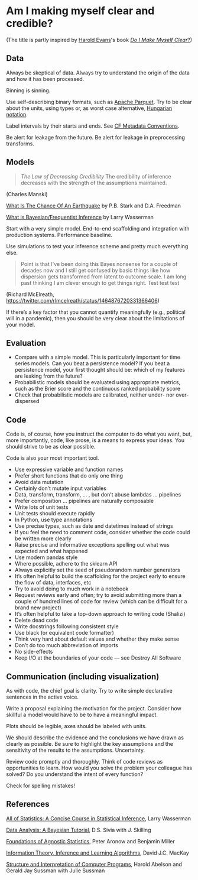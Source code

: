 # Am I making myself clear and credible?

(The title is partly inspired by [Harold Evans](https://en.wikipedia.org/wiki/Harold_Evans)'s book [_Do I Make Myself Clear_?](https://www.google.com/books/edition/_/Zvs3DAAAQBAJ?hl=en))



## Data

Always be skeptical of data. Always try to understand the origin of the data and how it has been processed.

Binning is sinning.

Use self-describing binary formats, such as [Apache Parquet](https://parquet.apache.org). Try to be clear about the units, using types or, as worst case alternative, [Hungarian notation](https://en.wikipedia.org/wiki/Hungarian_notation).

Label intervals by their starts and ends. See [CF Metadata Conventions](http://cfconventions.org).

Be alert for leakage from the future. Be alert for leakage in preprocessing transforms.

## Models

> _The Law of Decreasing Credibility_ The credibility of inference decreases with the strength of the assumptions maintained.

(Charles Manski)

[What Is The Chance Of An Earthquake](https://www.stat.berkeley.edu/users/stark/Preprints/611.pdf) by P.B. Stark and D.A. Freedman

[What is Bayesian/Frequentist Inference](https://normaldeviate.wordpress.com/2012/11/17/what-is-bayesianfrequentist-inference/) by Larry Wasserman

Start with a very simple model. End-to-end scaffolding and integration with production systems. Performance baseline. 

Use simulations to test your inference scheme and pretty much everything else.

> Point is that I've been doing this Bayes nonsense for a couple of decades now and I still get confused by basic things like how dispersion gets transformed from latent to outcome scale. I am long past thinking I am clever enough to get things right. Test test test

(Richard McElreath, https://twitter.com/rlmcelreath/status/1464876720331366406)

If there’s a key factor that you cannot quantify meaningfully (e.g., political will in a pandemic), then you should be very clear about the limitations of your model.

## Evaluation

- Compare with a simple model. This is particularly important for time series models. Can you beat a persistence model? If you beat a persistence model, your first thought should be: which of my features are leaking from the future?
- Probabilistic models should be evaluated using appropriate metrics, such as the Brier score and the continuous ranked probability score
- Check that probabilistic models are calibrated, neither under- nor over-dispersed

## Code

Code is, of course, how you instruct the computer to do what you want, but, more importantly, code, like prose, is a means to express your ideas. You should strive to be as clear possible.

Code is also your most important tool.

- Use expressive variable and function names
- Prefer short functions that do only one thing
- Avoid data mutation
- Certainly don’t mutate input variables
- Data, transform, transform, … , but don’t abuse lambdas ... pipelines
- Prefer composition ... pipelines are naturally composable
- Write lots of unit tests
- Unit tests should execute rapidly
- In Python, use type annotations
- Use precise types, such as date and datetimes instead of strings
- If you feel the need to comment code, consider whether the code could be written more clearly
- Raise precise and informative exceptions spelling out what was expected and what happened
- Use modern pandas style
- Where possible, adhere to the sklearn API
- Always explicitly set the seed of pseudorandom number generators
- It’s often helpful to build the scaffolding for the project early to ensure the flow of data, interfaces, etc
- Try to avoid doing to much work in a notebook
- Request reviews early and often; try to avoid submitting more than a couple of hundred lines of code for review (which can be difficult for a brand new project)
- It’s often helpful to take a top-down approach to writing code (Shalizi)
- Delete dead code
- Write docstrings following consistent style
- Use black (or equivalent code formatter)
- Think very hard about default values and whether they make sense
- Don’t do too much abbreviation of imports
- No side-effects
- Keep I/O at the boundaries of your code — see Destroy All Software

## Communication (including visualization)

As with code, the chief goal is clarity. Try to write simple declarative sentences in the active voice.

Write a proposal explaining the motivation for the project. Consider how skillful a model would have to be to have a meaningful impact.

Plots should be legible, axes should be labeled with units.

We should describe the evidence and the conclusions we have drawn as clearly as possible. Be sure to highlight the key assumptions and the sensitivity of the results to the assumptions. Uncertainty.

Review code promptly and thoroughly. Think of code reviews as opportunities to learn. How would you solve the problem your colleague has solved? Do you understand the intent of every function?

Check for spelling mistakes!

## References

[All of Statistics: A Concise Course in Statistical Inference](https://www.google.com/books/edition/All_of_Statistics/qrcuBAAAQBAJ?hl=en&gbpv=0), Larry Wasserman

[Data Analysis: A Bayesian Tutorial](https://www.google.com/books/edition/Data_Analysis/Kxx8CwAAQBAJ?hl=en&gbpv=0), D.S. Sivia with J. Skilling

[Foundations of Agnostic Statistics](https://www.google.com/books/edition/Foundations_of_Agnostic_Statistics/u1N-DwAAQBAJ?hl=en&gbpv=0), Peter Aronow and Benjamin Miller

[Information Theory, Inference and Learning Algorithms](https://www.google.com/books/edition/Information_Theory_Inference_and_Learnin/AKuMj4PN_EMC?hl=en&gbpv=0), David J.C. MacKay

[Structure and Interpretation of Computer Programs](https://www.google.com/books/edition/Structure_and_Interpretation_of_Computer/iL34DwAAQBAJ?hl=en&gbpv=0&kptab=overview), Harold Abelson and Gerald Jay Sussman with Julie Sussman